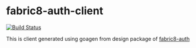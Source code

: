 # fabric8-auth-client

[![Build Status](https://ci.centos.org/buildStatus/icon?job=devtools-fabric8-auth-client-build-master-update-downstream)](https://ci.centos.org/view/Devtools/job/devtools-fabric8-auth-client-build-master-update-downstream/lastBuild/)

This is client generated  using goagen from design package of [fabric8-auth](https://github.com/fabric8-services/fabric8-auth/tree/master/design)

